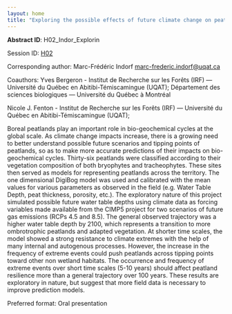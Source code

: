 ```yaml
---
layout: home
title: "Exploring the possible effects of future climate change on peatlands and their vegetation communities in Eeyou Istchee James-Bay, Québec"
---
```



**Abstract ID**: H02_Indor_Explorin

Session ID: [H02](.)

Corresponding author: Marc-Frédéric Indorf <a href="mailto:marc-frederic.indorf@uqat.ca">marc-frederic.indorf@uqat.ca</a>

Coauthors: Yves Bergeron - Institut de Recherche sur les Forêts (IRF) — Université du Québec en Abitibi-Témiscamingue (UQAT); Département des sciences biologiques — Université du Québec à Montréal
 
 Nicole J. Fenton - Institut de Recherche sur les Forêts (IRF) — Université du Québec en Abitibi-Témiscamingue (UQAT); 

Boreal peatlands play an important role in bio-geochemical cycles at the global scale. As climate change impacts increase, there is a growing need to better understand possible future scenarios and tipping points of peatlands, so as to make more accurate predictions of their impacts on bio-geochemical cycles. Thirty-six peatlands were classified according to their vegetation composition of both bryophytes and tracheophytes. These sites then served as models for representing peatlands across the territory. The one dimensional DigiBog model was used and calibrated with the mean values for various parameters as observed in the field (e.g. Water Table Depth, peat thickness, porosity, etc.). The exploratory nature of this project simulated possible future water table depths using climate data as forcing variables made available from the CIMP5 project for two scenarios of future gas emissions (RCPs 4.5 and 8.5). The general observed trajectory was a higher water table depth by 2100, which represents a transition to more ombrotrophic peatlands and adapted vegetation. At shorter time scales, the model showed a strong resistance to climate extremes with the help of many internal and autogenous processes. However, the increase in the frequency of extreme events could push peatlands across tipping points toward other non wetland habitats. The occurrence and frequency of extreme events over short time scales (5-10 years) should affect peatland resilience more than a general trajectory over 100 years. These results are exploratory in nature, but suggest that more field data is necessary to improve prediction models.

Preferred format: Oral presentation
